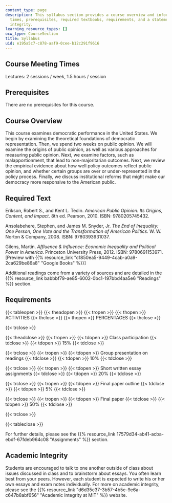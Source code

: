 ```yaml
---
content_type: page
description: This syllabus section provides a course overview and information on meeting
  times, prerequisites, required textbooks, requirements, and a statement on academic
  integrity.
learning_resource_types: []
ocw_type: CourseSection
title: Syllabus
uid: e195a5c7-c878-aaf9-0cee-b12c291f9616
---
```


Course Meeting Times
--------------------

Lectures: 2 sessions / week, 1.5 hours / session

Prerequisites
-------------

There are no prerequisites for this course.

Course Overview
---------------

This course examines democratic performance in the United States. We begin by examining the theoretical foundations of democratic representation. Then, we spend two weeks on public opinion. We will examine the origins of public opinion, as well as various approaches for measuring public opinion. Next, we examine factors, such as malapportionment, that lead to non-majoritarian outcomes. Next, we review the empirical evidence about how well policy outcomes reflect public opinion, and whether certain groups are over or under-represented in the policy process. Finally, we discuss institutional reforms that might make our democracy more responsive to the American public.

Required Text
-------------

Erikson, Robert S., and Kent L. Tedin. _American Public Opinion: Its Origins, Content, and Impact_. 8th ed. Pearson, 2010. ISBN: 9780205745432.

Ansolabehere, Stephen, and James M. Snyder, Jr. _The End of Inequality: One Person, One Vote and the Transformation of American Politics_. W. W. Norton & Company, 2008. ISBN: 9780393931037.

Gilens, Martin. _Affluence & Influence: Economic Inequality and Political Power in America_. Princeton University Press, 2012. ISBN: 9780691153971. \[Preview with {{% resource_link "c1850ea5-9449-4cab-a0a9-2ca629be86a8" "Google Books" %}}\]

Additional readings come from a variety of sources and are detailed in the {{% resource_link babbbf79-ae85-6002-0bc1-197bbd4aa5e6 "Readings" %}} section.

Requirements
------------

{{< tableopen >}}
{{< theadopen >}}
{{< tropen >}}
{{< thopen >}}
ACTIVITIES
{{< thclose >}}
{{< thopen >}}
PERCENTAGES
{{< thclose >}}

{{< trclose >}}

{{< theadclose >}}
{{< tropen >}}
{{< tdopen >}}
Class participation
{{< tdclose >}}
{{< tdopen >}}
15%
{{< tdclose >}}

{{< trclose >}}
{{< tropen >}}
{{< tdopen >}}
Group presentation on readings
{{< tdclose >}}
{{< tdopen >}}
10%
{{< tdclose >}}

{{< trclose >}}
{{< tropen >}}
{{< tdopen >}}
Short written essay assignments
{{< tdclose >}}
{{< tdopen >}}
20%
{{< tdclose >}}

{{< trclose >}}
{{< tropen >}}
{{< tdopen >}}
Final paper outline
{{< tdclose >}}
{{< tdopen >}}
5%
{{< tdclose >}}

{{< trclose >}}
{{< tropen >}}
{{< tdopen >}}
Final paper
{{< tdclose >}}
{{< tdopen >}}
50%
{{< tdclose >}}

{{< trclose >}}

{{< tableclose >}}

For further details, please see the {{% resource_link 17579d34-ab41-acba-ebdf-67fdeb964c08 "Assignments" %}} section.

Academic Integrity
------------------

Students are encouraged to talk to one another outside of class about issues discussed in class and to brainstorm about essays. You often learn best from your peers. However, each student is expected to write his or her own essays and exam notes individually. For more on academic integrity, please see the {{% resource_link "d6d35c37-3b57-4b5e-9e6a-c647b8abf656" "Academic Integrity at MIT" %}} website.